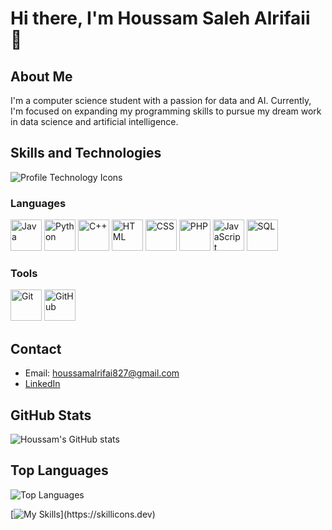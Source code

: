 # Hi there, I'm Houssam Saleh Alrifaii 👋

## About Me
I'm a computer science student with a passion for data and AI. Currently, I'm focused on expanding my programming skills to pursue my dream work in data science and artificial intelligence.

## Skills and Technologies

![Profile Technology Icons](https://github.com/marwin1991/profile-technology-icons/assets/76012086/4ec200c2-acdf-4c42-b419-cd49cba3d09f)


### Languages
<p align="left">
  <img src="https://media.giphy.com/media/RiTjGjekHkKcbLxp9Q/giphy.gif" alt="Java" width="50" height="50"/>
  <img src="https://media.giphy.com/media/KAq5w47R9rmTuvWOWa/giphy.gif" alt="Python" width="50" height="50"/>
  <img src="https://media.giphy.com/media/SiMcadhDEZDmuwLqfj/giphy.gif" alt="C++" width="50" height="50"/>
  <img src="https://media.giphy.com/media/XAxylRMCdpbEWUAvr8/giphy.gif" alt="HTML" width="50" height="50"/>
  <img src="https://media.giphy.com/media/fsEaZldNC8A1PJ3mwp/giphy.gif" alt="CSS" width="50" height="50"/>
  <img src="https://media.giphy.com/media/ZVik7pBtu9dNS/giphy.gif" alt="PHP" width="50" height="50"/>
  <img src="https://media.giphy.com/media/ln7z2eWriiQAllfVcn/giphy.gif" alt="JavaScript" width="50" height="50"/>
  <img src="https://media.giphy.com/media/3ov9jNziFTMfzSumAw/giphy.gif" alt="SQL" width="50" height="50"/>
</p>

### Tools
<p align="left">
  <img src="https://media.giphy.com/media/kH6CqYiquZawmU1HI6/giphy.gif" alt="Git" width="50" height="50"/>
  <img src="https://media.giphy.com/media/4kIWpRT2Dm6A3TAVuS/giphy.gif" alt="GitHub" width="50" height="50"/>
</p>

## Contact
- Email: [houssamalrifai827@gmail.com](mailto:houssamalrifai827@gmail.com)
- [LinkedIn](https://www.linkedin.com/in/houssam-saleh-alrifaii-989792242/)


## GitHub Stats
![Houssam's GitHub stats](https://github-readme-stats.vercel.app/api?username=HoussamAlrifaii&show_icons=true&theme=radical)

## Top Languages
![Top Languages](https://github-readme-stats.vercel.app/api/top-langs/?username=HoussamAlrifaii&layout=compact&theme=radical)




[![My Skills](https://skillicons.dev/icons?i=js,html,css,github,java,php,py,mysql,matlab,arduino,cpp,bootstrap,r,)](https://skillicons.dev)
